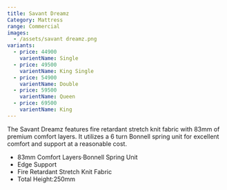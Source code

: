 ```yaml
---
title: Savant Dreamz
Category: Mattress
range: Commercial
images:
  - /assets/savant dreamz.png
variants:
  - price: 44900
    varientName: Single
  - price: 49500
    varientName: King Single
  - price: 54900
    varientName: Double
  - price: 59500
    varientName: Queen
  - price: 69500
    varientName: King
---
```

The Savant Dreamz features fire retardant stretch knit fabric with 83mm of premium comfort layers.  It utilizes a 6 turn Bonnell spring unit for excellent comfort and support at a reasonable cost.
* 83mm Comfort Layers·Bonnell Spring Unit
* Edge Support
* Fire Retardant Stretch Knit Fabric
* Total Height:250mm